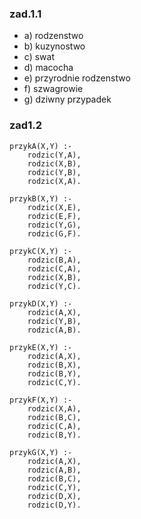 ### zad.1.1
- a) rodzenstwo
- b) kuzynostwo
- c) swat
- d) macocha
- e) przyrodnie rodzenstwo
- f) szwagrowie
- g) dziwny przypadek

### zad1.2
```
przykA(X,Y) :-
    rodzic(Y,A),
    rodzic(X,B),
    rodzic(Y,B),
    rodzic(X,A).

przykB(X,Y) :-
    rodzic(X,E),
    rodzic(E,F),
    rodzic(Y,G),
    rodzic(G,F).

przykC(X,Y) :-
    rodzic(B,A),
    rodzic(C,A),
    rodzic(X,B),
    rodzic(Y,C).

przykD(X,Y) :-
    rodzic(A,X),
    rodzic(Y,B),
    rodzic(A,B).

przykE(X,Y) :-
    rodzic(A,X),
    rodzic(B,X),
    rodzic(B,Y),
    rodzic(C,Y).

przykF(X,Y) :-
    rodzic(X,A),
    rodzic(B,C),
    rodzic(C,A),
    rodzic(B,Y).
    
przykG(X,Y) :-
    rodzic(A,X),
    rodzic(A,B),
    rodzic(B,C),
    rodzic(C,Y),
    rodzic(D,X),
    rodzic(D,Y).
```
